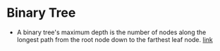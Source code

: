# Binary Tree
- A binary tree's maximum depth is the number of nodes along the longest path from the root node down to the farthest leaf node. [link](https://leetcode.com/problems/maximum-depth-of-binary-tree/)
